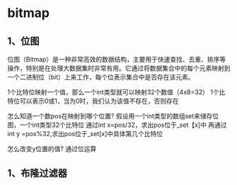 # bitmap

## 1、位图
位图（Bitmap）是一种非常高效的数据结构，主要用于快速查找、去重、排序等操作，特别是在处理大数据集时非常有用。它通过将数据集合中的每个元素映射到一个二进制位（bit）上来工作，每个位表示集合中是否存在该元素。

1个比特位映射一个值，那么一个int类型就可以映射32个数值（4x8=32）
1个比特位可以表示0或1，当为0时，我们认为该值不存在，否则存在

怎么知道一个数pos在映射到哪个位置?
假设用一个int类型的数组set来储存位图，一个int类型32个比特位
通过int x=pos/32，求出pos位于_set【x]中
再通过 int y =pos%32,求出pos位于_set[x]中具体第几个比特位

怎么改变y位置的值?
通过位运算

## 1、布隆过滤器

